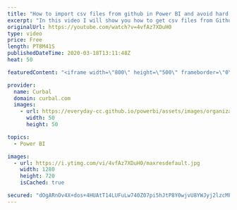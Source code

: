 ```yaml
---
title: "How to import csv files from github in Power BI and avoid hard coded columns"
excerpt: "In this video I will show you how to get csv files from Github into Power BI and how to avoid hard coding columns when importing csv files.  The file is available for download in the download center - Community downloads. Please, use this dataset responsibly!! Here you can download all the pbix files:"
originalUrl: https://youtube.com/watch?v=4vfAz7XDuH0
type: video
price: Free
length: PT8M41S
publishedDateTime: 2020-03-18T13:11:48Z
heat: 50

featuredContent: "<iframe width=\"800\" height=\"500\" frameborder=\"0\" src=\"https://www.youtube.com/embed/4vfAz7XDuH0\" allow=\"accelerometer; autoplay; encrypted-media; gyroscope; picture-in-picture\" allowfullscreen></iframe>"

provider:
  name: Curbal
  domain: curbal.com
  images:
    - url: https://everyday-cc.github.io/powerbi/assets/images/organizations/curbal.com-50x50.jpg
      width: 50
      height: 50

topics:
  - Power BI

images:
  - url: https://i.ytimg.com/vi/4vfAz7XDuH0/maxresdefault.jpg
    width: 1280
    height: 720
    isCached: true

secured: "dOgARnOv4X+dos+4HUAtT14LUFuLw740Z07pi5hJtP8Y0wjvU8YWJyj2lzcMF9gyAFJblmpnNI9oOoSKy5+u5AppSqpKvw8lmor3utLnVsL1bNPSMYgjcmp0R1DkwOv682xxbAePw4lhr/YgKzcJtbjIJKDQypLGoAnHE3DnqcthBrMo662uEsQ9yqUs+cyb4Xj4pN+u19xp7M3ywjSiK8bhcbNaPBN5i6Fz1UApDp2eZYq6mQjbEX3omUJ06tHJ8uRe86kwNqWqSc8peDfuHqMEbJvBefn9MyhlS0iVNFp0V9Kh21ycz66toQ6bwd46ERUTBVPPHas6842OjAKAg/pOqYOSIO8H608Exc1kxlD9TbPHi1oC9p+fe2GuYhtBEbImS89rUmxFASczGiW3oCQwU+BQ1o/WzpntLscLkLQ=;0AAzuFT0b+xMdK1ZDf+Qdw=="
---
```


